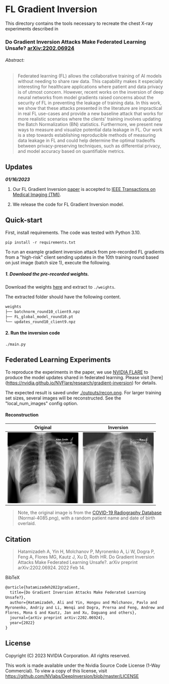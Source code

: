 # FL Gradient Inversion

This directory contains the tools necessary to recreate the chest X-ray 
experiments described in 


### Do Gradient Inversion Attacks Make Federated Learning Unsafe? [arXiv:2202.06924](https://arxiv.org/abs/2202.06924)

###### Abstract:

> Federated learning (FL) allows the collaborative training of AI models without needing to share raw data. This capability makes it especially interesting for healthcare applications where patient and data privacy is of utmost concern. However, recent works on the inversion of deep neural networks from model gradients raised concerns about the security of FL in preventing the leakage of training data. In this work, we show that these attacks presented in the literature are impractical in real FL use-cases and provide a new baseline attack that works for more realistic scenarios where the clients' training involves updating the Batch Normalization (BN) statistics. Furthermore, we present new ways to measure and visualize potential data leakage in FL. Our work is a step towards establishing reproducible methods of measuring data leakage in FL and could help determine the optimal tradeoffs between privacy-preserving techniques, such as differential privacy, and model accuracy based on quantifiable metrics.


## Updates

***01/16/2023***

1. Our FL Gradient Inversion [paper](https://arxiv.org/pdf/2202.06924.pdf) is accepted to [IEEE Transactions on Medical Imaging (TMI)](https://www.embs.org/tmi/). 

2. We release the code for FL Gradient Inversion model. 

## Quick-start

First, install requirements. The code was tested with Python 3.10.
```setup
pip install -r requirements.txt
```

To run an example gradient inversion attack from pre-recorded FL gradients 
from a "high-risk" client sending updates in the 10th training round based on 
just image (batch size 1), execute the following.

##### 1. Download the pre-recorded weights.

Download the weights [here](https://drive.google.com/file/d/1o6aZy2oBSD7ayPgkHfZ41lzANhldTVyr/view?usp=share_link)
and extract to `./weights`.

The extracted folder should have the following content.
```
weights
├── batchnorm_round10_client9.npz
├── FL_global_model_round10.pt
└── updates_round10_client9.npz
```

#### 2. Run the inversion code
```
./main.py 
```


## Federated Learning Experiments

To reproduce the experiments in the paper, we use [NVIDIA FLARE](https://github.com/NVIDIA/NVFlare) to produce 
the model updates shared in federated learning. Please visit [here]
(https://nvidia.github.io/NVFlare/research/gradient-inversion) for 
details. 

The expected result is saved under [./outputs/recon.png](./outputs/recon.png). For larger 
training set sizes, several images will be reconstructed. See the 
"local_num_images" config option.

#### Reconstruction

| Original        | Inversion        |
|-----------------|------------------|
| ![](./orig.png) | ![](./recon.png) |

> Note, the original image is from the [COVID-19 Radiography Database](https://www.kaggle.com/tawsifurrahman/covid19-radiography-database) (Normal-4085.png), 
> with a random patient name and date of birth overlaid.

## Citation

> Hatamizadeh A, Yin H, Molchanov P, Myronenko A, Li W, Dogra P, Feng A, Flores MG, Kautz J, Xu D, Roth HR. Do Gradient Inversion Attacks Make Federated Learning Unsafe?. arXiv preprint arXiv:2202.06924. 2022 Feb 14.

BibTeX
```
@article{hatamizadeh2022gradient,
  title={Do Gradient Inversion Attacks Make Federated Learning Unsafe?},
  author={Hatamizadeh, Ali and Yin, Hongxu and Molchanov, Pavlo and Myronenko, Andriy and Li, Wenqi and Dogra, Prerna and Feng, Andrew and Flores, Mona G and Kautz, Jan and Xu, Daguang and others},
  journal={arXiv preprint arXiv:2202.06924},
  year={2022}
}
```

## License

Copyright (C) 2023 NVIDIA Corporation. All rights reserved.

This work is made available under the Nvidia Source Code License (1-Way Commercial). To view a copy of this license, visit https://github.com/NVlabs/DeepInversion/blob/master/LICENSE
